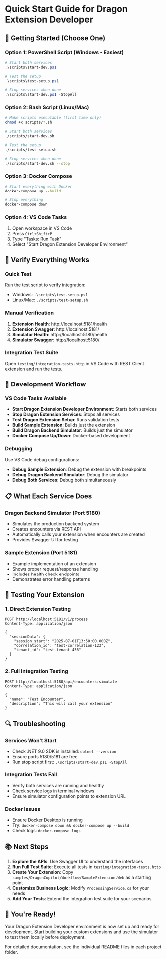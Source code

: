 # Quick Start Guide for Dragon Extension Developer

## 🚀 Getting Started (Choose One)

### Option 1: PowerShell Script (Windows - Easiest)
```powershell
# Start both services
.\scripts\start-dev.ps1

# Test the setup
.\scripts\test-setup.ps1

# Stop services when done
.\scripts\start-dev.ps1 -StopAll
```

### Option 2: Bash Script (Linux/Mac)
```bash
# Make scripts executable (first time only)
chmod +x scripts/*.sh

# Start both services
./scripts/start-dev.sh

# Test the setup
./scripts/test-setup.sh

# Stop services when done
./scripts/start-dev.sh --stop
```

### Option 3: Docker Compose
```bash
# Start everything with Docker
docker-compose up --build

# Stop everything
docker-compose down
```

### Option 4: VS Code Tasks
1. Open workspace in VS Code
2. Press `Ctrl+Shift+P`
3. Type "Tasks: Run Task"
4. Select "Start Dragon Extension Developer Environment"

## 🧪 Verify Everything Works

### Quick Test
Run the test script to verify integration:
- Windows: `.\scripts\test-setup.ps1`
- Linux/Mac: `./scripts/test-setup.sh`

### Manual Verification
1. **Extension Health**: http://localhost:5181/health
2. **Extension Swagger**: http://localhost:5181/
3. **Simulator Health**: http://localhost:5180/health
4. **Simulator Swagger**: http://localhost:5180/

### Integration Test Suite
Open `testing/integration-tests.http` in VS Code with REST Client extension and run the tests.

## 🔧 Development Workflow

### VS Code Tasks Available
- **Start Dragon Extension Developer Environment**: Starts both services
- **Stop Dragon Extension Services**: Stops all services
- **Test Dragon Extension Setup**: Runs validation tests
- **Build Sample Extension**: Builds just the extension
- **Build Dragon Backend Simulator**: Builds just the simulator
- **Docker Compose Up/Down**: Docker-based development

### Debugging
Use VS Code debug configurations:
- **Debug Sample Extension**: Debug the extension with breakpoints
- **Debug Dragon Backend Simulator**: Debug the simulator
- **Debug Both Services**: Debug both simultaneously

## 📋 What Each Service Does

### Dragon Backend Simulator (Port 5180)
- Simulates the production backend system
- Creates encounters via REST API
- Automatically calls your extension when encounters are created
- Provides Swagger UI for testing

### Sample Extension (Port 5181)
- Example implementation of an extension
- Shows proper request/response handling
- Includes health check endpoints
- Demonstrates error handling patterns

## 🎯 Testing Your Extension

### 1. Direct Extension Testing
```http
POST http://localhost:5181/v1/process
Content-Type: application/json

{
  "sessionData": {
    "session_start": "2025-07-01T13:50:00.000Z",
    "correlation_id": "test-correlation-123",
    "tenant_id": "test-tenant-456"
  }
}
```

### 2. Full Integration Testing
```http
POST http://localhost:5180/api/encounters:simulate
Content-Type: application/json

{
  "name": "Test Encounter",
  "description": "This will call your extension"
}
```

## 🔍 Troubleshooting

### Services Won't Start
- Check .NET 9.0 SDK is installed: `dotnet --version`
- Ensure ports 5180/5181 are free
- Run stop script first: `.\scripts\start-dev.ps1 -StopAll`

### Integration Tests Fail
- Verify both services are running and healthy
- Check service logs in terminal windows
- Ensure simulator configuration points to extension URL

### Docker Issues
- Ensure Docker Desktop is running
- Try: `docker-compose down && docker-compose up --build`
- Check logs: `docker-compose logs`

## 📚 Next Steps

1. **Explore the APIs**: Use Swagger UI to understand the interfaces
2. **Run Full Test Suite**: Execute all tests in `testing/integration-tests.http`
3. **Create Your Extension**: Copy `samples/DragonCopilot/Workflow/SampleExtension.Web` as a starting point
4. **Customize Business Logic**: Modify `ProcessingService.cs` for your needs
5. **Add Your Tests**: Extend the integration test suite for your scenarios

## 🎉 You're Ready!

Your Dragon Extension Developer environment is now set up and ready for development. Start building your custom extensions and use the simulator to test them locally before deployment.

For detailed documentation, see the individual README files in each project folder.
